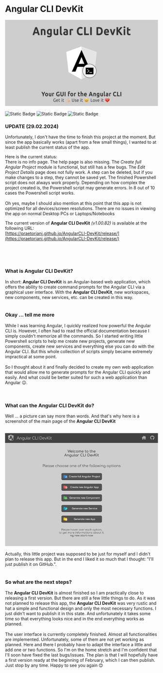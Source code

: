 # Angular CLI DevKit


![Angular CLI DevKit](assets/Angular-CLI-Banner.png)


![Static Badge](https://img.shields.io/badge/DevKit%20v1.00.82-%23000000?style=flat&logo=angular&logoColor=%23cc0000&label=Angular%20CLI&labelColor=%23efefef&color=%23525252&link=https%3A%2F%2Fgithub.com%2Fpraetoriani%2FAngularCLI-DevKit)
![Static Badge](https://img.shields.io/badge/Provisionally%20Released-%23000000?style=flat&logo=visualstudiocode&logoColor=%231a8cff&label=Status%3A&labelColor=%23EFEFEF&color=%23525252&link=https%3A%2F%2Fgithub.com%2Fpraetoriani%2FAngularCLI-DevKit)
![Static Badge](https://img.shields.io/badge/February%2029%2C%202024-%23000000?style=flat&logoColor=%23cc0000&label=Last%20Update%3A%20&labelColor=%23efefef&color=%23525252&link=https%3A%2F%2Fgithub.com%2Fpraetoriani%2FAngularCLI-DevKit)

### UPDATE (29.02.2024)

Unfortunately, I don't have the time to finish this project at the moment. But since the app basically works (apart from a few small things), I wanted to at least publish the current status of the app.

Here is the current status:<br>
There is no info page. The help page is also missing. The *Create full Angular Project* module is functional, but still has a few bugs. The *Edit Project Details* page does not fully work. A step can be deleted, but if you make changes to a step, they cannot be saved yet. The finished Powershell script does not always work properly. Depending on how complex the project created is, the Powershell script may generate errors. In 8 out of 10 cases the Powershell script works.<br><br>Oh yes, maybe I should also mention at this point that this app is not optimized for all devices/screen resolutions. There are no issues in viewing the app on normal Desktop PCs or Laptops/Notebooks

The current version of **Angular CLI DevKit** *(v1.00.82)* is available at the following URL:<br>
[https://praetoriani.github.io/AngularCLI-DevKit/release/](https://praetoriani.github.io/AngularCLI-DevKit/release/)

<br><br><br>

### What is **Angular CLI DevKit**?

In short: **Angular CLI DevKit** is an Angular-based web application, which offers the ability to create command prompts for the Angular CLI via a graphical user interface. With the **Angular CLI DevKit**, new workspaces, new components, new services, etc. can be created in this way. 
<br><br>

### Okay ... tell me more

While I was learning Angular, I quickly realized how powerful the Angular CLI is. However, I often had to read the official documentation because I simply couldn't memorize all the commands. So I started writing little Powershell scripts to help me create new projects, generate new components, create new services and everything else you can do with the Angular CLI. But this whole collection of scripts simply became extremely impractical at some point.
<br><br>
So I thought about it and finally decided to create my own web application that would allow me to generate prompts for the Angular CLI quickly and easily. And what could be better suited for such a web application than Angular 😉.
<br><br><br>

### What can the **Angular CLI DevKit** do?

Well ... a picture can say more than words. And that's why here is a screenshot of the main page of the **Angular CLI DevKit**
<br><br>

![Angular CLI DevKit Screenshot](assets/scrnshot-20240116.png)

Actually, this little project was supposed to be just for myself and I didn't plan to release this app.  But in the end I liked it so much that I thought: "I'll just publish it on GitHub.".
<br><br>

### So what are the next steps?

The **Angular CLI DevKit** is almost finished so I am practically close to releasing a first version. But there are still a few little things to do. As it was not planned to release this app, the **Angular CLI DevKit** was very rustic and hat a simple and functional design and only the most necessary functions. I just didn't want to publish it in this state. And unfortunately it takes some time so that everything looks nice and in the end everything works as planned.<br><br>The user interface is currently completely finished. Almost all functionalities are implemented. Unfortunately, some of them are not yet working as planned. Here and there I probably have to adapt the interface a little and add one or two functions. So I'm on the home stretch and I'm confident that I'll soon have fixed the last bugs/issues. The plan is that I will hopefully have a first version ready at the beginning of February, which I can then publish. Just stop by any time. Happy to see you again 😊

<!--
> [!NOTE]
> ... more stuff is coming soon ...
-->

